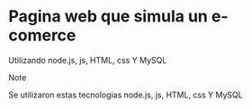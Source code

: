 # Pagina web que simula un e-comerce
Utilizando node.js, js, HTML, css Y MySQL

> [!NOTE]
> Se utilizaron estas tecnologias node.js, js, HTML, css Y MySQL
